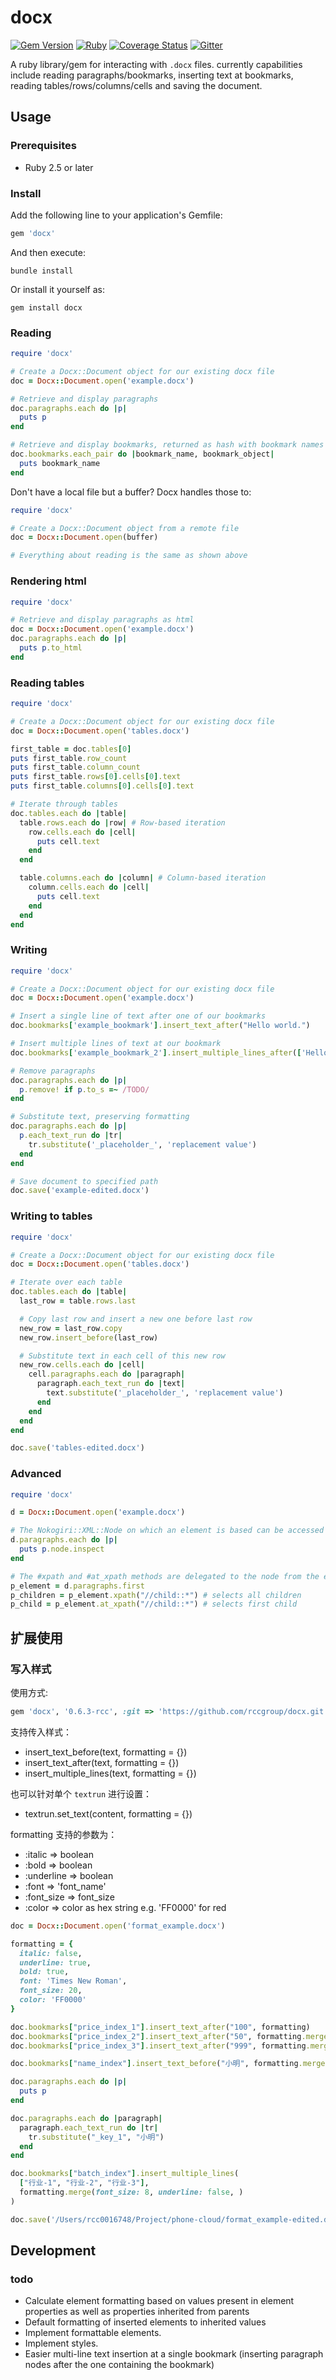 # docx

[![Gem Version](https://badge.fury.io/rb/docx.svg)](https://badge.fury.io/rb/docx)
[![Ruby](https://github.com/ruby-docx/docx/workflows/Ruby/badge.svg)](https://github.com/ruby-docx/docx/actions?query=workflow%3ARuby)
[![Coverage Status](https://coveralls.io/repos/github/ruby-docx/docx/badge.svg?branch=master)](https://coveralls.io/github/ruby-docx/docx?branch=master)
[![Gitter](https://badges.gitter.im/ruby-docx/community.svg)](https://gitter.im/ruby-docx/community?utm_source=badge&utm_medium=badge&utm_campaign=pr-badge)

A ruby library/gem for interacting with `.docx` files. currently capabilities include reading paragraphs/bookmarks, inserting text at bookmarks, reading tables/rows/columns/cells and saving the document.

## Usage

### Prerequisites

- Ruby 2.5 or later

### Install

Add the following line to your application's Gemfile:

```ruby
gem 'docx'
```

And then execute:

```shell
bundle install
```

Or install it yourself as:

```shell
gem install docx
```

### Reading

``` ruby
require 'docx'

# Create a Docx::Document object for our existing docx file
doc = Docx::Document.open('example.docx')

# Retrieve and display paragraphs
doc.paragraphs.each do |p|
  puts p
end

# Retrieve and display bookmarks, returned as hash with bookmark names as keys and objects as values
doc.bookmarks.each_pair do |bookmark_name, bookmark_object|
  puts bookmark_name
end
```

Don't have a local file but a buffer? Docx handles those to:

```ruby
require 'docx'

# Create a Docx::Document object from a remote file
doc = Docx::Document.open(buffer)

# Everything about reading is the same as shown above
```

### Rendering html
``` ruby
require 'docx'

# Retrieve and display paragraphs as html
doc = Docx::Document.open('example.docx')
doc.paragraphs.each do |p|
  puts p.to_html
end
```

### Reading tables

``` ruby
require 'docx'

# Create a Docx::Document object for our existing docx file
doc = Docx::Document.open('tables.docx')

first_table = doc.tables[0]
puts first_table.row_count
puts first_table.column_count
puts first_table.rows[0].cells[0].text
puts first_table.columns[0].cells[0].text

# Iterate through tables
doc.tables.each do |table|
  table.rows.each do |row| # Row-based iteration
    row.cells.each do |cell|
      puts cell.text
    end
  end

  table.columns.each do |column| # Column-based iteration
    column.cells.each do |cell|
      puts cell.text
    end
  end
end
```

### Writing

``` ruby
require 'docx'

# Create a Docx::Document object for our existing docx file
doc = Docx::Document.open('example.docx')

# Insert a single line of text after one of our bookmarks
doc.bookmarks['example_bookmark'].insert_text_after("Hello world.")

# Insert multiple lines of text at our bookmark
doc.bookmarks['example_bookmark_2'].insert_multiple_lines_after(['Hello', 'World', 'foo'])

# Remove paragraphs
doc.paragraphs.each do |p|
  p.remove! if p.to_s =~ /TODO/
end

# Substitute text, preserving formatting
doc.paragraphs.each do |p|
  p.each_text_run do |tr|
    tr.substitute('_placeholder_', 'replacement value')
  end
end

# Save document to specified path
doc.save('example-edited.docx')
```

### Writing to tables

``` ruby
require 'docx'

# Create a Docx::Document object for our existing docx file
doc = Docx::Document.open('tables.docx')

# Iterate over each table
doc.tables.each do |table|
  last_row = table.rows.last

  # Copy last row and insert a new one before last row
  new_row = last_row.copy
  new_row.insert_before(last_row)

  # Substitute text in each cell of this new row
  new_row.cells.each do |cell|
    cell.paragraphs.each do |paragraph|
      paragraph.each_text_run do |text|
        text.substitute('_placeholder_', 'replacement value')
      end
    end
  end
end

doc.save('tables-edited.docx')
```

### Advanced

``` ruby
require 'docx'

d = Docx::Document.open('example.docx')

# The Nokogiri::XML::Node on which an element is based can be accessed using #node
d.paragraphs.each do |p|
  puts p.node.inspect
end

# The #xpath and #at_xpath methods are delegated to the node from the element, saving a step
p_element = d.paragraphs.first
p_children = p_element.xpath("//child::*") # selects all children
p_child = p_element.at_xpath("//child::*") # selects first child
```

## 扩展使用
### 写入样式

使用方式:
```ruby
gem 'docx', '0.6.3-rcc', :git => 'https://github.com/rccgroup/docx.git', :branch => 'master'
```

支持传入样式：
- insert_text_before(text, formatting = {})
- insert_text_after(text, formatting = {})
- insert_multiple_lines(text, formatting = {})

也可以针对单个 `textrun` 进行设置：
- textrun.set_text(content, formatting = {})

formatting 支持的参数为：
- :italic => boolean
- :bold => boolean
- :underline => boolean
- :font => 'font_name'
- :font_size => font_size
- :color => color as hex string e.g. 'FF0000' for red


```ruby
doc = Docx::Document.open('format_example.docx')

formatting = {
  italic: false,
  underline: true,
  bold: true,
  font: 'Times New Roman',
  font_size: 20,
  color: 'FF0000'
}

doc.bookmarks["price_index_1"].insert_text_after("100", formatting)
doc.bookmarks["price_index_2"].insert_text_after("50", formatting.merge(italic: true, bold: false))
doc.bookmarks["price_index_3"].insert_text_after("999", formatting.merge(font_size: 10, color: 'yellow'))

doc.bookmarks["name_index"].insert_text_before("小明", formatting.merge(font_size: 12, color: 'blue'))

doc.paragraphs.each do |p|
  puts p
end

doc.paragraphs.each do |paragraph|
  paragraph.each_text_run do |tr|
    tr.substitute("_key_1", "小明")
  end
end

doc.bookmarks["batch_index"].insert_multiple_lines(
  ["行业-1", "行业-2", "行业-3"],
  formatting.merge(font_size: 8, underline: false, )
)

doc.save('/Users/rcc0016748/Project/phone-cloud/format_example-edited.docx')
```

## Development

### todo

* Calculate element formatting based on values present in element properties as well as properties inherited from parents
* Default formatting of inserted elements to inherited values
* Implement formattable elements.
* Implement styles.
* Easier multi-line text insertion at a single bookmark (inserting paragraph nodes after the one containing the bookmark)
